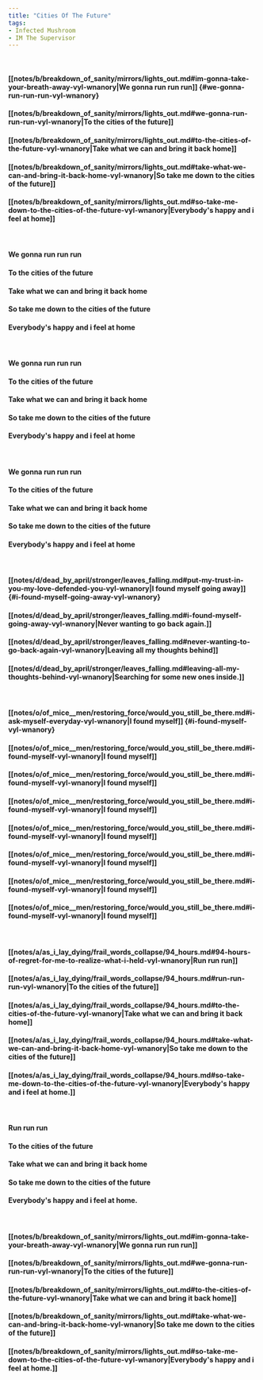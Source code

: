```yaml
---
title: "Cities Of The Future"
tags:
- Infected Mushroom
- IM The Supervisor
---
```

&nbsp;
#### [[notes/b/breakdown_of_sanity/mirrors/lights_out.md#im-gonna-take-your-breath-away-vyl-wnanory|We gonna run run run]] {#we-gonna-run-run-run-vyl-wnanory}
#### [[notes/b/breakdown_of_sanity/mirrors/lights_out.md#we-gonna-run-run-run-vyl-wnanory|To the cities of the future]]
#### [[notes/b/breakdown_of_sanity/mirrors/lights_out.md#to-the-cities-of-the-future-vyl-wnanory|Take what we can and bring it back home]]
#### [[notes/b/breakdown_of_sanity/mirrors/lights_out.md#take-what-we-can-and-bring-it-back-home-vyl-wnanory|So take me down to the cities of the future]]
#### [[notes/b/breakdown_of_sanity/mirrors/lights_out.md#so-take-me-down-to-the-cities-of-the-future-vyl-wnanory|Everybody's happy and i feel at home]]
&nbsp;
#### We gonna run run run
#### To the cities of the future
#### Take what we can and bring it back home
#### So take me down to the cities of the future
#### Everybody's happy and i feel at home
&nbsp;
#### We gonna run run run
#### To the cities of the future
#### Take what we can and bring it back home
#### So take me down to the cities of the future
#### Everybody's happy and i feel at home
&nbsp;
#### We gonna run run run
#### To the cities of the future
#### Take what we can and bring it back home
#### So take me down to the cities of the future
#### Everybody's happy and i feel at home
&nbsp;
#### [[notes/d/dead_by_april/stronger/leaves_falling.md#put-my-trust-in-you-my-love-defended-you-vyl-wnanory|I found myself going away]] {#i-found-myself-going-away-vyl-wnanory}
#### [[notes/d/dead_by_april/stronger/leaves_falling.md#i-found-myself-going-away-vyl-wnanory|Never wanting to go back again.]]
#### [[notes/d/dead_by_april/stronger/leaves_falling.md#never-wanting-to-go-back-again-vyl-wnanory|Leaving all my thoughts behind]]
#### [[notes/d/dead_by_april/stronger/leaves_falling.md#leaving-all-my-thoughts-behind-vyl-wnanory|Searching for some new ones inside.]]
&nbsp;
#### [[notes/o/of_mice__men/restoring_force/would_you_still_be_there.md#i-ask-myself-everyday-vyl-wnanory|I found myself]] {#i-found-myself-vyl-wnanory}
#### [[notes/o/of_mice__men/restoring_force/would_you_still_be_there.md#i-found-myself-vyl-wnanory|I found myself]]
#### [[notes/o/of_mice__men/restoring_force/would_you_still_be_there.md#i-found-myself-vyl-wnanory|I found myself]]
#### [[notes/o/of_mice__men/restoring_force/would_you_still_be_there.md#i-found-myself-vyl-wnanory|I found myself]]
#### [[notes/o/of_mice__men/restoring_force/would_you_still_be_there.md#i-found-myself-vyl-wnanory|I found myself]]
#### [[notes/o/of_mice__men/restoring_force/would_you_still_be_there.md#i-found-myself-vyl-wnanory|I found myself]]
#### [[notes/o/of_mice__men/restoring_force/would_you_still_be_there.md#i-found-myself-vyl-wnanory|I found myself]]
#### [[notes/o/of_mice__men/restoring_force/would_you_still_be_there.md#i-found-myself-vyl-wnanory|I found myself]]
&nbsp;
#### [[notes/a/as_i_lay_dying/frail_words_collapse/94_hours.md#94-hours-of-regret-for-me-to-realize-what-i-held-vyl-wnanory|Run run run]]
#### [[notes/a/as_i_lay_dying/frail_words_collapse/94_hours.md#run-run-run-vyl-wnanory|To the cities of the future]]
#### [[notes/a/as_i_lay_dying/frail_words_collapse/94_hours.md#to-the-cities-of-the-future-vyl-wnanory|Take what we can and bring it back home]]
#### [[notes/a/as_i_lay_dying/frail_words_collapse/94_hours.md#take-what-we-can-and-bring-it-back-home-vyl-wnanory|So take me down to the cities of the future]]
#### [[notes/a/as_i_lay_dying/frail_words_collapse/94_hours.md#so-take-me-down-to-the-cities-of-the-future-vyl-wnanory|Everybody's happy and i feel at home.]]
&nbsp;
#### Run run run
#### To the cities of the future
#### Take what we can and bring it back home
#### So take me down to the cities of the future
#### Everybody's happy and i feel at home.
&nbsp;
#### [[notes/b/breakdown_of_sanity/mirrors/lights_out.md#im-gonna-take-your-breath-away-vyl-wnanory|We gonna run run run]]
#### [[notes/b/breakdown_of_sanity/mirrors/lights_out.md#we-gonna-run-run-run-vyl-wnanory|To the cities of the future]]
#### [[notes/b/breakdown_of_sanity/mirrors/lights_out.md#to-the-cities-of-the-future-vyl-wnanory|Take what we can and bring it back home]]
#### [[notes/b/breakdown_of_sanity/mirrors/lights_out.md#take-what-we-can-and-bring-it-back-home-vyl-wnanory|So take me down to the cities of the future]]
#### [[notes/b/breakdown_of_sanity/mirrors/lights_out.md#so-take-me-down-to-the-cities-of-the-future-vyl-wnanory|Everybody's happy and i feel at home.]]
